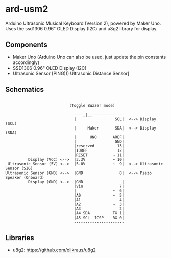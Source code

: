 # ard-usm2
Arduino Ultrasonic Musical Keyboard (Version 2), powered by Maker Uno. Uses the ssd1306 0.96" OLED Display (I2C) and u8g2 library for display.

## Components
- Maker Uno (Arduino Uno can also be used, just update the pin constants accordingly)
- SSD1306 0.96" OLED Display (I2C)
- Ultrasonic Sensor [PING))) Ultrasonic Distance Sensor]

## Schematics
```

                            (Toggle Buzzer mode)

                              ----_|__--------------
                              |                 SCL|  <--> Display (SCL)
                              |     Maker       SDA|  <--> Display (SDA)
                              |      UNO       AREF|
                              |                 GND|
                              |reserved          13|
                              |IOREF             12|                              
                              |RESET           ~ 11|
          Display (VCC) <-->  |3.3V            ~ 10|                        
 Ultrasonic Sensor (5V) <-->  |5.0V            ~  9|  <--> Ultrasonic Sensor (SIG)
Ultrasonic Sensor (GND) <-->  |GND                8|  <--> Piezo Speaker (Onboard)
          Display (GND) <-->  |GND                 |
                              |Vin                7|
                              |                ~  6|
                              |A0              ~  5|                                
                              |A1                 4|
                              |A2              ~  3|
                              |A3                 2|
                              |A4 SDA          TX 1|   
                              |A5 SCL  ICSP    RX 0|   
                              ----------------------   

```
## Libraries
- u8g2: https://github.com/olikraus/u8g2
